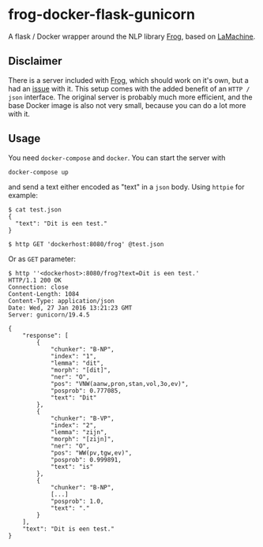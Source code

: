 # frog-docker-flask-gunicorn
A flask / Docker wrapper around the NLP library [Frog](http://languagemachines.github.io/frog/), based on [LaMachine](https://github.com/proycon/LaMachine).

## Disclaimer

There is a server included with [Frog](http://languagemachines.github.io/frog/), which should work on it's own, but a had an [issue](https://github.com/proycon/LaMachine/issues/4) with it. This setup comes with the added benefit of an `HTTP / json` interface. The original server is probably much more efficient, and the base Docker image is also not very small, because you can do a lot more with it.

## Usage

You need `docker-compose` and `docker`. You can start the server with

    docker-compose up

and send a text either encoded as "text" in a `json` body. Using `httpie` for example:

    $ cat test.json
    {
      "text": "Dit is een test."
    }

    $ http GET 'dockerhost:8080/frog' @test.json

Or as `GET` parameter:

    $ http ''<dockerhost>:8080/frog?text=Dit is een test.'
    HTTP/1.1 200 OK
    Connection: close
    Content-Length: 1084
    Content-Type: application/json
    Date: Wed, 27 Jan 2016 13:21:23 GMT
    Server: gunicorn/19.4.5

    {
        "response": [
            {
                "chunker": "B-NP",
                "index": "1",
                "lemma": "dit",
                "morph": "[dit]",
                "ner": "O",
                "pos": "VNW(aanw,pron,stan,vol,3o,ev)",
                "posprob": 0.777085,
                "text": "Dit"
            },
            {
                "chunker": "B-VP",
                "index": "2",
                "lemma": "zijn",
                "morph": "[zijn]",
                "ner": "O",
                "pos": "WW(pv,tgw,ev)",
                "posprob": 0.999891,
                "text": "is"
            },
            {
                "chunker": "B-NP",
                [...]
                "posprob": 1.0,
                "text": "."
            }
        ],
        "text": "Dit is een test."
    }
